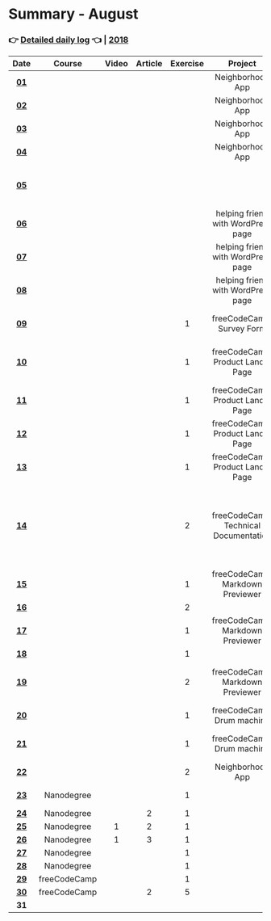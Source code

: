 # Summary - August
### 👉 [Detailed daily log](https://github.com/jpacsai/LearningPath/blob/master/Daily-log/August/Daily-log_August.md) 👈 | [2018](https://github.com/jpacsai/LearningPath/blob/master/Daily-log/README.md)

| Date   | Course                | Video | Article | Exercise | Project | Book | Achievement |
| :----: | :-------------------: | :---: | :-----: | :------: | :-----: | :--: | :---------: |
| **[01](https://github.com/jpacsai/LearningPath/blob/master/Daily-log/August/Daily-log_August.md#01-08)** |                       |       |         |          | Neighborhood App |      |             |
| **[02](https://github.com/jpacsai/LearningPath/blob/master/Daily-log/August/Daily-log_August.md#02-08)** |                       |       |         |          | Neighborhood App |      |             |
| **[03](https://github.com/jpacsai/LearningPath/blob/master/Daily-log/August/Daily-log_August.md#03-08)** |                       |       |         |          | Neighborhood App |      |             |
| **[04](https://github.com/jpacsai/LearningPath/blob/master/Daily-log/August/Daily-log_August.md#04-08)** |                       |       |         |          | Neighborhood App |      |             |
| **[05](https://github.com/jpacsai/LearningPath/blob/master/Daily-log/August/Daily-log_August.md#05-08)** |                       |       |         |          |         |      | **[GRADUATED FROM NANODEGREE PROGRAM](https://graduation.udacity.com/confirm/TGGNUQPZ)** 📜 |
| **[06](https://github.com/jpacsai/LearningPath/blob/master/Daily-log/August/Daily-log_August.md#06-08)** |                       |       |         |          | helping friend with WordPress page |      |             |
| **[07](https://github.com/jpacsai/LearningPath/blob/master/Daily-log/August/Daily-log_August.md#07-08)** |                       |       |         |          | helping friend with WordPress page |      |             |
| **[08](https://github.com/jpacsai/LearningPath/blob/master/Daily-log/August/Daily-log_August.md#08-08)** |                       |       |         |          | helping friend with WordPress page |      |             |
| **[09](https://github.com/jpacsai/LearningPath/blob/master/Daily-log/August/Daily-log_August.md#09-08)** |                       |       |         | 1        | freeCodeCamp: Survey Form |      | [freeCodeCamp: Survey Form](https://jpacsai.github.io/freeCodeCamp/ResponsiveWebDesign_Projects/Survey_Form/) complete |
| **[10](https://github.com/jpacsai/LearningPath/blob/master/Daily-log/August/Daily-log_August.md#10-08)** |                       |       |         | 1        | freeCodeCamp: Product Landig Page |      | [CodeSignal (codeFights) Arcade - Intro](https://github.com/jpacsai/codeFights/tree/master/Intro) level ready |
| **[11](https://github.com/jpacsai/LearningPath/blob/master/Daily-log/August/Daily-log_August.md#11-08)** |                       |       |         | 1        | freeCodeCamp: Product Landig Page |      | |
| **[12](https://github.com/jpacsai/LearningPath/blob/master/Daily-log/August/Daily-log_August.md#12-08)** |                       |       |         | 1        | freeCodeCamp: Product Landig Page |      | |
| **[13](https://github.com/jpacsai/LearningPath/blob/master/Daily-log/August/Daily-log_August.md#13-08)** |                       |       |         | 1        | freeCodeCamp: Product Landig Page |      | [freeCodeCamp: Product Landing Page](https://jpacsai.github.io/freeCodeCamp/ResponsiveWebDesign_Projects/Product_Landing_Page/) complete |
| **[14](https://github.com/jpacsai/LearningPath/blob/master/Daily-log/August/Daily-log_August.md#14-08)** |                       |       |         | 2        | freeCodeCamp: Technical Documentation |      | [freeCodeCamp: Technical Documentation](https://jpacsai.github.io/freeCodeCamp/ResponsiveWebDesign_Projects/Technical_Documentation/) complete + **[FREECODECAMP RESPONSIVE WEB DESIGN CERTIFICATE](https://www.freecodecamp.org/certification/jpacsai/responsive-web-design)** 📜 |
| **[15](https://github.com/jpacsai/LearningPath/blob/master/Daily-log/August/Daily-log_August.md#15-08)** |                       |       |         | 1        | freeCodeCamp: Markdown Previewer |      | |
| **[16](https://github.com/jpacsai/LearningPath/blob/master/Daily-log/August/Daily-log_August.md#16-08)** |                       |       |         | 2        |         |      |             |
| **[17](https://github.com/jpacsai/LearningPath/blob/master/Daily-log/August/Daily-log_August.md#17-08)** |                       |       |         | 1        | freeCodeCamp: Markdown Previewer |      | |
| **[18](https://github.com/jpacsai/LearningPath/blob/master/Daily-log/August/Daily-log_August.md#18-08)** |                       |       |         | 1        |   |      | |
| **[19](https://github.com/jpacsai/LearningPath/blob/master/Daily-log/August/Daily-log_August.md#19-08)** |                       |       |         | 2        | freeCodeCamp: Markdown Previewer |      | [freeCodeCamp: Markdown previewer](https://codepen.io/jutzee/full/RYbgzy/) complete |
| **[20](https://github.com/jpacsai/LearningPath/blob/master/Daily-log/August/Daily-log_August.md#20-08)** |                       |       |         | 1        | freeCodeCamp: Drum machine |      | |
| **[21](https://github.com/jpacsai/LearningPath/blob/master/Daily-log/August/Daily-log_August.md#21-08)** |                       |       |         | 1        | freeCodeCamp: Drum machine |      | [freeCodeCamp: Drum machine app](https://jpacsai.github.io/drum-machine-app/) complete |
| **[22](https://github.com/jpacsai/LearningPath/blob/master/Daily-log/August/Daily-log_August.md#22-08)** |                       |       |         | 2        | Neighborhood App |      | |
| **[23](https://github.com/jpacsai/LearningPath/blob/master/Daily-log/August/Daily-log_August.md#23-08)** | Nanodegree |       |         | 1        |   | Clean Code | |
| **[24](https://github.com/jpacsai/LearningPath/blob/master/Daily-log/August/Daily-log_August.md#24-08)** | Nanodegree |       | 2       | 1        |         |      |             |
| **[25](https://github.com/jpacsai/LearningPath/blob/master/Daily-log/August/Daily-log_August.md#25-08)** | Nanodegree | 1     | 2       | 1        |         |      |             |
| **[26](https://github.com/jpacsai/LearningPath/blob/master/Daily-log/August/Daily-log_August.md#26-08)** | Nanodegree | 1     | 3       | 1        |         |      |             |
| **[27](https://github.com/jpacsai/LearningPath/blob/master/Daily-log/August/Daily-log_August.md#27-08)** | Nanodegree  |       |         | 1        |        |         |      |             |
| **[28](https://github.com/jpacsai/LearningPath/blob/master/Daily-log/August/Daily-log_August.md#28-08)** | Nanodegree  |       |         | 1        |        |         |      |             |
| **[29](https://github.com/jpacsai/LearningPath/blob/master/Daily-log/August/Daily-log_August.md#29-08)** | freeCodeCamp  |       |         | 1        |        |         |      |             |
| **[30](https://github.com/jpacsai/LearningPath/blob/master/Daily-log/August/Daily-log_August.md#30-08)** | freeCodeCamp  |       | 2       | 5        |        |         | Clean Code |             |
| **31** |             |       |         |          |        |         |      |             |
